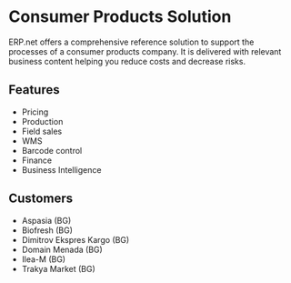# Consumer Products Solution

ERP.net offers a comprehensive reference solution to support the processes of a consumer products company. It is delivered with relevant business content helping you reduce costs and decrease risks.


## Features

* Pricing
* Production
* Field sales
* WMS
* Barcode control
* Finance
* Business Intelligence


## Customers

* Aspasia (BG)
* Biofresh (BG)
* Dimitrov Ekspres Kargo (BG)
* Domain Menada (BG)
* Ilea-M (BG)
* Trakya Market (BG)
